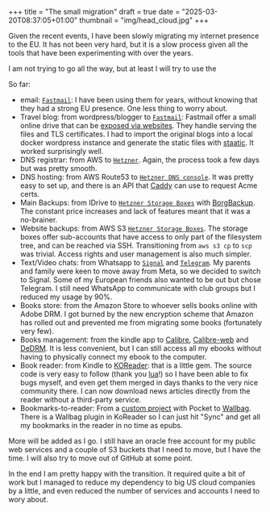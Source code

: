 +++
title = "The small migration"
draft = true
date = "2025-03-20T08:37:05+01:00"
thumbnail = "img/head_cloud.jpg"
+++

Given the recent events, I have been slowly migrating my internet presence to the EU. It has not been very hard,
but it is a slow process given all the tools that have been experimenting with over the years.

I am not trying to go all the way, but at least I will try to use the 


So far:
- email: [`Fastmail`](https://www.fastmail.com/): I have been using them for years, without knowing that they had a strong EU presence. One less thing to worry about.
- Travel blog: from wordpress/blogger to [`Fastmail`](https://www.fastmail.com/): Fastmail offer a small online drive that can be
  [exposed via websites](https://www.fastmail.help/hc/en-us/articles/1500000280141-How-to-set-up-a-website). They handle serving the files and TLS certificates.
  I had to import the original blogs into a local docker wordpress instance and generate the static files with [staatic](https://staatic.com/). It worked surprisingly well.
- DNS registrar: from AWS to [`Hetzner`](https://www.hetzner.com/domainregistration/). Again, the process took a few days but was pretty smooth.
- DNS hosting: from AWS Route53 to [`Hetzner DNS console`](https://www.hetzner.com/dns-console/). It was pretty easy to set up, and there is an API that [Caddy](https://github.com/caddy-dns/hetzner) can use to request Acme certs.
- Main Backups: from IDrive to [`Hetzner Storage Boxes`](https://www.hetzner.com/storage/storage-box/) with [BorgBackup](https://www.borgbackup.org/). The constant price increases and lack of features meant that it was a no-brainer.
- Website backups: from AWS S3 [`Hetzner Storage Boxes`](https://www.hetzner.com/storage/storage-box/). The storage boxes offer sub-accounts that have access to only part of the filesystem tree, and can be reached via SSH.
  Transitioning from `aws s3 cp` to `scp` was trivial. Access rights and user management is also much simpler.
- Text/Video chats: from Whatsapp to [`Signal`](https://signal.org/) and [`Telegram`](https://telegram.org/). My parents and family were keen to move away from Meta, so we decided to switch to Signal. Some of my European friends also wanted to be out but chose Telegram. I still need WhatsApp to communicate with club groups but I reduced my usage by 90%.
- Books store: from the Amazon Store to whoever sells books online with Adobe DRM. I got burned by the new encryption scheme that Amazon has rolled out and prevented me from migrating some books (fortunately very few).
- Books management: from the kindle app to [Calibre](https://calibre-ebook.com/), [Calibre-web](https://github.com/janeczku/calibre-web) and [DeDRM](https://github.com/apprenticeharper/DeDRM_tools).
  It is less convenient, but I can still access all my ebooks without having to physically connect my ebook to the computer.
- Book reader: from Kindle to [KOReader](https://koreader.rocks/): that is a little gem. The source code is very easy to follow (thank you [lua](https://www.lua.org/)!) so I have been able to
  fix bugs myself, and even get them merged in days thanks to the very nice community there. I can now download news articles directly from the reader without a third-party service.
- Bookmarks-to-reader: From a [custom project](https://github.com/Blizarre/pouch2inflame) with Pocket to [Wallbag](https://wallabag.org/). There is a Wallbag plugin in KoReader so I can just hit "Sync" and get all
  my bookmarks in the reader in no time as epubs. 

More will be added as I go. I still have an oracle free account for my public web services and a couple of S3 buckets that I need to move, but I have the time. I will also try to
move out of GitHub at some point.

In the end I am pretty happy with the transition. It required quite a bit of work but I managed to reduce my dependency to big US cloud companies by a little, and
even reduced the number of services and accounts I need to wory about.

